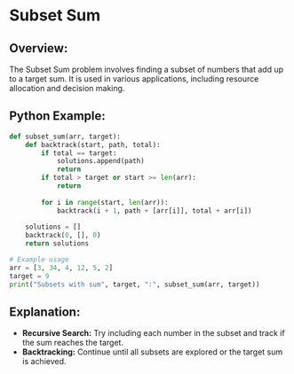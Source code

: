 # **Subset Sum**

## **Overview:**

The Subset Sum problem involves finding a subset of numbers that add up to a target sum. It is used in various applications, including resource allocation and decision making.

## **Python Example:**

```python
def subset_sum(arr, target):
    def backtrack(start, path, total):
        if total == target:
            solutions.append(path)
            return
        if total > target or start >= len(arr):
            return
        
        for i in range(start, len(arr)):
            backtrack(i + 1, path + [arr[i]], total + arr[i])
    
    solutions = []
    backtrack(0, [], 0)
    return solutions

# Example usage
arr = [3, 34, 4, 12, 5, 2]
target = 9
print("Subsets with sum", target, ":", subset_sum(arr, target))
```

## **Explanation:**
- **Recursive Search:** Try including each number in the subset and track if the sum reaches the target.
- **Backtracking:** Continue until all subsets are explored or the target sum is achieved.

